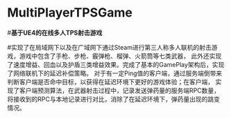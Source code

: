 # MultiPlayerTPSGame

#**基于UE4的在线多人TPS射击游戏**

#实现了在局域网下以及在广域网下通过Steam进行第三人称多人联机的射击游戏，游戏中包含了手枪、步枪、霰弹枪、榴弹、火箭筒等七类武器，
   此外还实现了速度增益、回血以及护盾三类增益效果。完成了基本的GamePlay架构后，实现了网络联机下的延迟补偿策略。
   对于有一定Ping值的客户端，通过服务端倒带来判断客户端是否命中目标，以获得在延迟环境下更好的游戏体验；在客户端，
   实现了客户端预测算法，在武器射击过程中，记录发送弹药量的服务端RPC数量，将接收到的RPC与本地记录进行对比，消除了在延迟环境下，弹药量出现的跳变情况。
